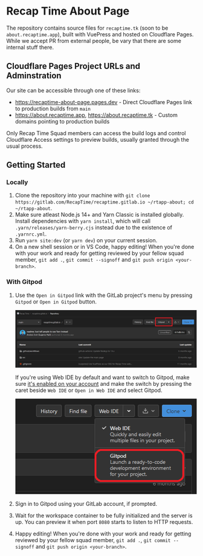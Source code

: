 # Recap Time About Page

The repository contains source files for `recaptime.tk` (soon to be `about.recaptime.app`),
built with VuePress and hosted on Cloudflare Pages. While we accept PR from external people, be vary that there are some internal stuff there.

## Cloudflare Pages Project URLs and Adminstration

Our site can be accessible through one of these links:

* <https://recaptime-about-page.pages.dev> - Direct Cloudflare Pages link to production builds from `main`
* <https://about.recaptime.app>, <https://about.recaptime.tk> - Custom domains pointing to production builds

Only Recap Time Squad members can access the build logs and control Cloudflare Access settings to preview builds, usually granted through the usual process.

## Getting Started

### Locally

1. Clone the repository into your machine with `git clone https://gitlab.com/RecapTime/recaptime.gitlab.io ~/rtapp-about; cd ~/rtapp-about`.
2. Make sure atleast Node.js 14+ and Yarn Classic is installed globally. Install dependencies with `yarn install`, which will call `.yarn/releases/yarn-berry.cjs` instead due to the existence of `.yarnrc.yml`.
3. Run `yarn site:dev` (or `yarn dev`) on your current session.
4. On a new shell session or in VS Code, happy editing! When you're done with your work and ready for getting reviewed by your fellow squad member, `git add .`, `git commit --signoff` and `git push origin <your-branch>`.

### With Gitpod

1. Use the `Open in Gitpod` link with the GitLab project's menu by pressing `Gitpod` or `Open in Gitpod` button.

   ![todo](./src/img/gitpod-button-gitlab.png)

   If you're using Web IDE by default and want to switch to Gitpod, make sure [it's enabled on your account](https://docs.gitlab.com/ee/integration/gitpod.html#enable-gitpod-in-your-user-settings) and make the switch by pressing the caret beside `Web IDE` or `Open in Web IDE` and select Gitpod.

   ![Switch default IDE to Gitpod](./src/img/switch-ide-to-gitpod-gitlab.png)
2. Sign in to Gitpod using your GitLab account, if prompted.
3. Wait for the workspace container to be fully initialized and the server is up. You can preview it when port `8080` starts to listen to HTTP requests.
4. Happy editing! When you're done with your work and ready for getting reviewed by your fellow squad member, `git add .`, `git commit --signoff` and `git push origin <your-branch>`.

